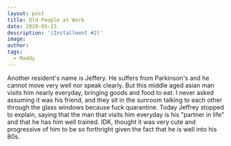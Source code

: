 ```yaml
---
layout: post
title: Old People at Work 
date: 2020-05-23
description: '(Installment #2)'
image: 
author: 
tags: 
  - Maddy
---
```


Another resident's name is Jeffery. He suffers from Parkinson's and he cannot move very well nor speak clearly. But this middle aged asian man visits him nearly everyday, bringing goods and food to eat. I never asked assuming it was his friend, and they sit in the sunroom talking to each other through the glass windows because fuck quarantine. Today Jeffrey stopped to explain, saying that the man that visits him everyday is his "partner in life" and that he has him well trained. IDK, thought it was very cute and progressive of him to be so forthright given the fact that he is well into his 80s. 
